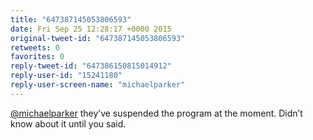 ```yaml
---
title: "647387145053806593"
date: Fri Sep 25 12:28:17 +0000 2015
original-tweet-id: "647387145053806593"
retweets: 0
favorites: 0
reply-tweet-id: "647386150815014912"
reply-user-id: "15241180"
reply-user-screen-name: "michaelparker"
---
```

<a href="https://twitter.com/michaelparker">@michaelparker</a> they’ve suspended the program at the moment. Didn’t know about it until you said.
